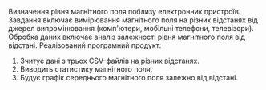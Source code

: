 Визначення рівня магнітного поля поблизу електронних пристроїв. Завдання включає вимірювання магнітного поля на різних відстанях від джерел випромінювання (комп'ютери, мобільні телефони, телевізори). Обробка даних включає аналіз залежності рівня магнітного поля від відстані.
Реалізований програмний продукт:
1) Зчитує дані з трьох CSV-файлів на різних відстанях.
2) Виводить статистику магнітного поля.
3) Будує графік середнього магнітного поля залежно від відстані.
